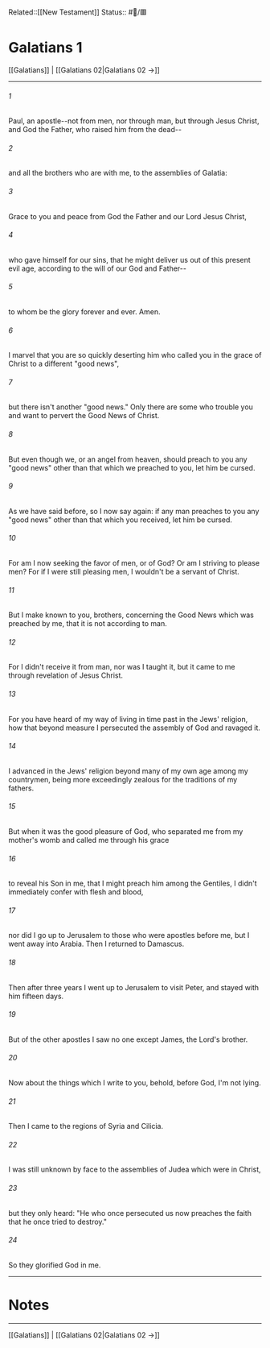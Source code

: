 Related::[[New Testament]]
Status:: #📖/🟥
# Galatians 1

[[Galatians]] | [[Galatians 02|Galatians 02 →]]
***



###### 1 
Paul, an apostle--not from men, nor through man, but through Jesus Christ, and God the Father, who raised him from the dead-- 

###### 2 
and all the brothers who are with me, to the assemblies of Galatia: 

###### 3 
Grace to you and peace from God the Father and our Lord Jesus Christ, 

###### 4 
who gave himself for our sins, that he might deliver us out of this present evil age, according to the will of our God and Father-- 

###### 5 
to whom be the glory forever and ever. Amen. 

###### 6 
I marvel that you are so quickly deserting him who called you in the grace of Christ to a different "good news", 

###### 7 
but there isn't another "good news." Only there are some who trouble you and want to pervert the Good News of Christ. 

###### 8 
But even though we, or an angel from heaven, should preach to you any "good news" other than that which we preached to you, let him be cursed. 

###### 9 
As we have said before, so I now say again: if any man preaches to you any "good news" other than that which you received, let him be cursed. 

###### 10 
For am I now seeking the favor of men, or of God? Or am I striving to please men? For if I were still pleasing men, I wouldn't be a servant of Christ. 

###### 11 
But I make known to you, brothers, concerning the Good News which was preached by me, that it is not according to man. 

###### 12 
For I didn't receive it from man, nor was I taught it, but it came to me through revelation of Jesus Christ. 

###### 13 
For you have heard of my way of living in time past in the Jews' religion, how that beyond measure I persecuted the assembly of God and ravaged it. 

###### 14 
I advanced in the Jews' religion beyond many of my own age among my countrymen, being more exceedingly zealous for the traditions of my fathers. 

###### 15 
But when it was the good pleasure of God, who separated me from my mother's womb and called me through his grace 

###### 16 
to reveal his Son in me, that I might preach him among the Gentiles, I didn't immediately confer with flesh and blood, 

###### 17 
nor did I go up to Jerusalem to those who were apostles before me, but I went away into Arabia. Then I returned to Damascus. 

###### 18 
Then after three years I went up to Jerusalem to visit Peter, and stayed with him fifteen days. 

###### 19 
But of the other apostles I saw no one except James, the Lord's brother. 

###### 20 
Now about the things which I write to you, behold, before God, I'm not lying. 

###### 21 
Then I came to the regions of Syria and Cilicia. 

###### 22 
I was still unknown by face to the assemblies of Judea which were in Christ, 

###### 23 
but they only heard: "He who once persecuted us now preaches the faith that he once tried to destroy." 

###### 24 
So they glorified God in me.

---
# Notes


***
[[Galatians]] | [[Galatians 02|Galatians 02 →]]

